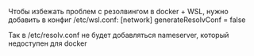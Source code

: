 Чтобы избежать проблем с резолвингом в docker + WSL,
нужно добавить в конфиг /etc/wsl.conf:
[network]
generateResolvConf = false

Так в /etc/resolv.conf не будет добавляться nameserver,
который недоступен для docker
